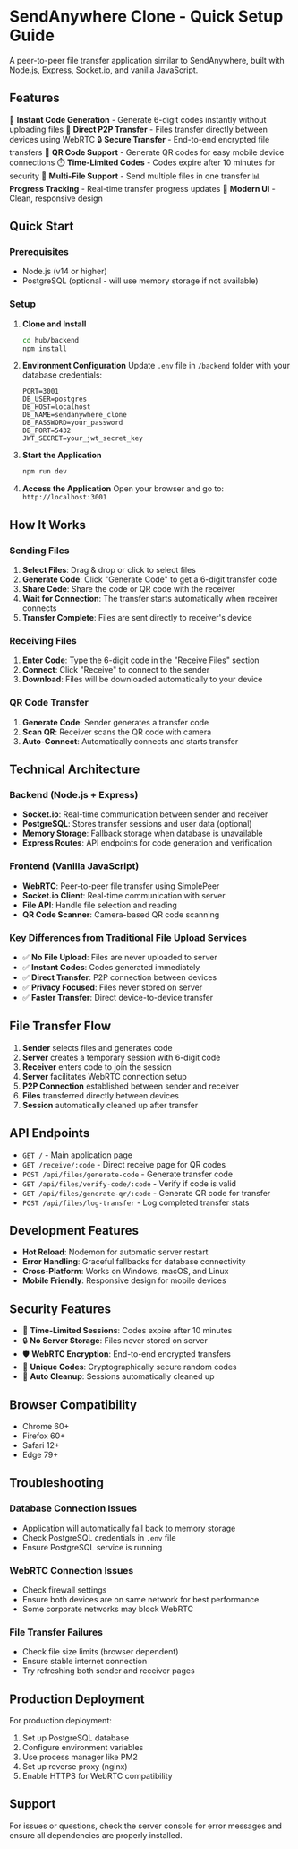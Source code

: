 # SendAnywhere Clone - Quick Setup Guide

A peer-to-peer file transfer application similar to SendAnywhere, built with Node.js, Express, Socket.io, and vanilla JavaScript.

## Features

🚀 **Instant Code Generation** - Generate 6-digit codes instantly without uploading files
📁 **Direct P2P Transfer** - Files transfer directly between devices using WebRTC
🔒 **Secure Transfer** - End-to-end encrypted file transfers
📱 **QR Code Support** - Generate QR codes for easy mobile device connections
⏱️ **Time-Limited Codes** - Codes expire after 10 minutes for security
💾 **Multi-File Support** - Send multiple files in one transfer
📊 **Progress Tracking** - Real-time transfer progress updates
🎨 **Modern UI** - Clean, responsive design

## Quick Start

### Prerequisites
- Node.js (v14 or higher)
- PostgreSQL (optional - will use memory storage if not available)

### Setup
1. **Clone and Install**
   ```bash
   cd hub/backend
   npm install
   ```

2. **Environment Configuration**
   Update `.env` file in `/backend` folder with your database credentials:
   ```
   PORT=3001
   DB_USER=postgres
   DB_HOST=localhost
   DB_NAME=sendanywhere_clone
   DB_PASSWORD=your_password
   DB_PORT=5432
   JWT_SECRET=your_jwt_secret_key
   ```

3. **Start the Application**
   ```bash
   npm run dev
   ```

4. **Access the Application**
   Open your browser and go to: `http://localhost:3001`

## How It Works

### Sending Files
1. **Select Files**: Drag & drop or click to select files
2. **Generate Code**: Click "Generate Code" to get a 6-digit transfer code
3. **Share Code**: Share the code or QR code with the receiver
4. **Wait for Connection**: The transfer starts automatically when receiver connects
5. **Transfer Complete**: Files are sent directly to receiver's device

### Receiving Files
1. **Enter Code**: Type the 6-digit code in the "Receive Files" section
2. **Connect**: Click "Receive" to connect to the sender
3. **Download**: Files will be downloaded automatically to your device

### QR Code Transfer
1. **Generate Code**: Sender generates a transfer code
2. **Scan QR**: Receiver scans the QR code with camera
3. **Auto-Connect**: Automatically connects and starts transfer

## Technical Architecture

### Backend (Node.js + Express)
- **Socket.io**: Real-time communication between sender and receiver
- **PostgreSQL**: Stores transfer sessions and user data (optional)
- **Memory Storage**: Fallback storage when database is unavailable
- **Express Routes**: API endpoints for code generation and verification

### Frontend (Vanilla JavaScript)
- **WebRTC**: Peer-to-peer file transfer using SimplePeer
- **Socket.io Client**: Real-time communication with server
- **File API**: Handle file selection and reading
- **QR Code Scanner**: Camera-based QR code scanning

### Key Differences from Traditional File Upload Services
- ✅ **No File Upload**: Files are never uploaded to server
- ✅ **Instant Codes**: Codes generated immediately
- ✅ **Direct Transfer**: P2P connection between devices
- ✅ **Privacy Focused**: Files never stored on server
- ✅ **Faster Transfer**: Direct device-to-device transfer

## File Transfer Flow

1. **Sender** selects files and generates code
2. **Server** creates a temporary session with 6-digit code
3. **Receiver** enters code to join the session
4. **Server** facilitates WebRTC connection setup
5. **P2P Connection** established between sender and receiver
6. **Files** transferred directly between devices
7. **Session** automatically cleaned up after transfer

## API Endpoints

- `GET /` - Main application page
- `GET /receive/:code` - Direct receive page for QR codes
- `POST /api/files/generate-code` - Generate transfer code
- `GET /api/files/verify-code/:code` - Verify if code is valid
- `GET /api/files/generate-qr/:code` - Generate QR code for transfer
- `POST /api/files/log-transfer` - Log completed transfer stats

## Development Features

- **Hot Reload**: Nodemon for automatic server restart
- **Error Handling**: Graceful fallbacks for database connectivity
- **Cross-Platform**: Works on Windows, macOS, and Linux
- **Mobile Friendly**: Responsive design for mobile devices

## Security Features

- 🔐 **Time-Limited Sessions**: Codes expire after 10 minutes
- 🔒 **No Server Storage**: Files never stored on server
- 🛡️ **WebRTC Encryption**: End-to-end encrypted transfers
- 🔑 **Unique Codes**: Cryptographically secure random codes
- 🧹 **Auto Cleanup**: Sessions automatically cleaned up

## Browser Compatibility

- Chrome 60+
- Firefox 60+
- Safari 12+
- Edge 79+

## Troubleshooting

### Database Connection Issues
- Application will automatically fall back to memory storage
- Check PostgreSQL credentials in `.env` file
- Ensure PostgreSQL service is running

### WebRTC Connection Issues
- Check firewall settings
- Ensure both devices are on same network for best performance
- Some corporate networks may block WebRTC

### File Transfer Failures
- Check file size limits (browser dependent)
- Ensure stable internet connection
- Try refreshing both sender and receiver pages

## Production Deployment

For production deployment:
1. Set up PostgreSQL database
2. Configure environment variables
3. Use process manager like PM2
4. Set up reverse proxy (nginx)
5. Enable HTTPS for WebRTC compatibility

## Support

For issues or questions, check the server console for error messages and ensure all dependencies are properly installed.
